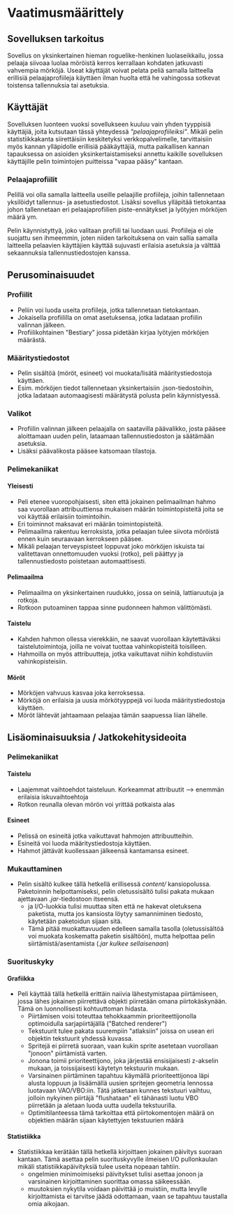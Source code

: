# Vaatimusmäärittely

## Sovelluksen tarkoitus
Sovellus on yksinkertainen hieman roguelike-henkinen luolaseikkailu, jossa pelaaja siivoaa luolaa möröistä kerros kerrallaan kohdaten jatkuvasti vahvempia mörköjä. Useat käyttäjät voivat pelata peliä samalla laitteella erillisiä pelaajaprofiileja käyttäen ilman huolta että he vahingossa sotkevat toistensa tallennuksia tai asetuksia.

## Käyttäjät
Sovelluksen luonteen vuoksi sovellukseen kuuluu vain yhden tyyppisiä käyttäjiä, joita kutsutaan tässä yhteydessä *"pelaajaprofiileiksi"*. Mikäli pelin statistiikkakanta siirettäisiin keskitetyksi verkkopalvelimelle, tarvittaisiin myös kannan ylläpidolle erillisiä pääkäyttäjiä, mutta paikallisen kannan tapauksessa on asioiden yksinkertaistamiseksi annettu kaikille sovelluksen käyttäjille pelin toimintojen puitteissa "vapaa pääsy" kantaan.

### Pelaajaprofiilit
Pelillä voi olla samalla laitteella useille pelaajille profiileja, joihin tallennetaan yksilöidyt tallennus- ja asetustiedostot. Lisäksi sovellus ylläpitää tietokantaa johon tallennetaan eri pelaajaprofiilien piste-ennätykset ja lyötyjen mörköjen määrä ym.

Pelin käynnistyttyä, joko valitaan profiili tai luodaan uusi. Profiileja ei ole suojattu sen ihmeemmin, joten niiden tarkoituksena on vain sallia samalla laitteella pelaavien käyttäjien käyttää sujuvasti erilaisia asetuksia ja välttää sekaannuksia tallennustiedostojen kanssa.

## Perusominaisuudet
### Profiilit
- Peliin voi luoda useita profiileja, jotka tallennetaan tietokantaan.
- Jokaisella profiililla on omat asetuksensa, jotka ladataan profiilin valinnan jälkeen.
- Profiilikohtainen "Bestiary" jossa pidetään kirjaa lyötyjen mörköjen määrästä.

### Määritystiedostot
- Pelin sisältöä (möröt, esineet) voi muokata/lisätä määritystiedostoja käyttäen.
- Esim. mörköjen tiedot tallennetaan yksinkertaisiin .json-tiedostoihin, jotka ladataan automaagisesti määrätystä polusta pelin käynnistyessä.

### Valikot
- Profiilin valinnan jälkeen pelaajalla on saatavilla päävalikko, josta pääsee aloittamaan uuden pelin, lataamaan tallennustiedoston ja säätämään asetuksia.
- Lisäksi päävalikosta pääsee katsomaan tilastoja.

### Pelimekaniikat
#### Yleisesti
- Peli etenee vuoropohjaisesti, siten että jokainen pelimaailman hahmo saa vuorollaan attribuuttiensa mukaisen määrän toimintopisteitä joita se voi käyttää erilaisiin toimintoihin.
- Eri toiminnot maksavat eri määrän toimintopisteitä.
- Pelimaailma rakentuu kerroksista, jotka pelaajan tulee siivota möröistä ennen kuin seuraavaan kerrokseen pääsee.
- Mikäli pelaajan terveyspisteet loppuvat joko mörköjen iskuista tai valitettavan onnettomuuden vuoksi (rotko), peli päättyy ja tallennustiedosto poistetaan automaattisesti.

#### Pelimaailma
- Pelimaailma on yksinkertainen ruudukko, jossa on seiniä, lattiaruutuja ja rotkoja.
- Rotkoon putoaminen tappaa sinne pudonneen hahmon välittömästi.

#### Taistelu
- Kahden hahmon ollessa vierekkäin, ne saavat vuorollaan käytettäväksi taistelutoimintoja, joilla ne voivat tuottaa vahinkopisteitä toisilleen.
- Hahmoilla on myös attribuutteja, jotka vaikuttavat niihin kohdistuviin vahinkopisteisiin.

#### Möröt
- Mörköjen vahvuus kasvaa joka kerroksessa.
- Mörköjä on erilaisia ja uusia mörkötyyppejä voi luoda määritystiedostoja käyttäen.
- Möröt lähtevät jahtaamaan pelaajaa tämän saapuessa liian lähelle.

## Lisäominaisuuksia / Jatkokehitysideoita

### Pelimekaniikat
#### Taistelu
- Laajemmat vaihtoehdot taisteluun. Korkeammat attribuutit --> enemmän erilaisia iskuvaihtoehtoja
- Rotkon reunalla olevan mörön voi yrittää potkaista alas

#### Esineet
- Pelissä on esineitä jotka vaikuttavat hahmojen attribuutteihin.
- Esineitä voi luoda määritystiedostoja käyttäen.
- Hahmot jättävät kuollessaan jälkeensä kantamansa esineet.

### Mukauttaminen
- Pelin sisältö kulkee tällä hetkellä erillisessä _content/_ kansiopolussa. Paketoinnin helpottamiseksi, pelin oletussisältö tulisi pakata mukaan ajettavaan _.jar_-tiedostoon itseensä.
    - ja I/O-luokkia tulisi muuttaa siten että ne hakevat oletuksena paketista, mutta jos kansiosta löytyy samanniminen tiedosto, käytetään paketoidun sijaan sitä.
    - Tämä pitää muokattavuuden edelleen samalla tasolla (oletussisältöä voi muokata koskematta paketin sisältöön), mutta helpottaa pelin siirtämistä/asentamista (_.jar kulkee sellaisenaan_)

### Suorituskyky
#### Grafiikka
- Peli käyttää tällä hetkellä erittäin naiivia lähestymistapaa piirtämiseen, jossa lähes jokainen piirrettävä objekti piirretään omana piirtokäskynään. Tämä on luonnollisesti kohtuuttoman hidasta.
    - Piirtämisen voisi toteuttaa tehokkaammin prioriteettijonolla optimoidulla sarjapiirtäjällä ("Batched renderer")
    - Tekstuurit tulee pakata suurempiin "atlaksiin" joissa on usean eri objektin tekstuurit yhdessä kuvassa.
    - Spritejä ei piirretä suoraan, vaan kukin sprite asetetaan vuorollaan "jonoon" piirtämistä varten.
    - Jonona toimii prioriteettijono, joka järjestää ensisijaisesti z-akselin mukaan, ja toissijaisesti käytetyn tekstuurin mukaan.
    - Varsinainen piirtäminen tapahtuu käymällä prioriteettijonoa läpi alusta loppuun ja lisäämällä uusien spritejen geometria lennossa luotavaan VAO/VBO:iin. Tätä jatketaan kunnes tekstuuri vaihtuu, jolloin nykyinen piirtäjä "flushataan" eli tähänasti luotu VBO piirretään ja aletaan luoda uutta uudella tekstuurilla.
    - Optimitilanteessa tämä tarkoittaa että piirtokomentojen määrä on objektien määrän sijaan käytettyjen tekstuurien määrä

#### Statistiikka
- Statistiikkaa kerätään tällä hetkellä kirjoittaen jokainen päivitys suoraan kantaan. Tämä asettaa pelin suorituskyvylle ilmeisen I/O pullonkaulan mikäli statistiikkapäivityksiä tulee useita nopeaan tahtiin.
    - ongelmien minimoimiseksi päivitykset tulisi asettaa jonoon ja varsinainen kirjoittaminen suorittaa omassa säikeessään.
    - muutoksien nykytila voidaan päivittää jo muistiin, mutta levylle kirjoittamista ei tarvitse jäädä odottamaan, vaan se tapahtuu taustalla omia aikojaan.
